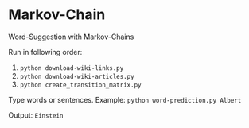 # Markov-Chain
Word-Suggestion with Markov-Chains

Run in following order:
1. `python download-wiki-links.py`
2. `python download-wiki-articles.py`
3. `python create_transition_matrix.py`

Type words or sentences.
Example:
`python word-prediction.py Albert`

Output:
`Einstein`
